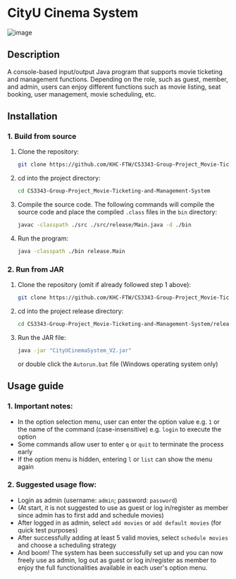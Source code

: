 
# CityU Cinema System
![image](https://github.com/user-attachments/assets/fd4165cb-36f4-44e0-9e3b-bc2323b09b23)

## Description
A console-based input/output Java program that supports movie ticketing and management functions. Depending on the role, such as guest, member, and admin, users can enjoy different functions such as movie listing, seat booking, user management, movie scheduling, etc.

## Installation

### 1. Build from source

1. Clone the repository:
   ```sh
   git clone https://github.com/KHC-FTW/CS3343-Group-Project_Movie-Ticketing-and-Management-System.git
   ```

2. cd into the project directory:
   ```sh
   cd CS3343-Group-Project_Movie-Ticketing-and-Management-System
   ```

3. Compile the source code. The following commands will compile the source code and place the compiled `.class` files in the `bin` directory:
   ```sh
   javac -classpath ./src ./src/release/Main.java -d ./bin
   ```

4. Run the program:
   ```sh
   java -classpath ./bin release.Main
   ```

### 2. Run from JAR

1. Clone the repository (omit if already followed step 1 above):
   ```sh
   git clone https://github.com/KHC-FTW/CS3343-Group-Project_Movie-Ticketing-and-Management-System.git
   ```

2. cd into the project release directory:
   ```sh
   cd CS3343-Group-Project_Movie-Ticketing-and-Management-System/release
   ```

3. Run the JAR file:
   ```sh
   java -jar "CityUCinemaSystem_V2.jar"
   ```
   or double click the `Autorun.bat` file (Windows operating system only)

## Usage guide

### 1. Important notes:
- In the option selection menu, user can enter the option value e.g. `1` or the name of the command (case-insensitive) e.g. `login` to execute the option
- Some commands allow user to enter `q` or `quit` to terminate the process early
- If the option menu is hidden, entering `l` or `list` can show the menu again

### 2. Suggested usage flow:
- Login as admin (username: `admin`; password: `password`)
- (At start, it is not suggested to use as guest or log in/register as member since admin has to first add and schedule movies)
- After logged in as admin, select `add movies` or `add default movies` (for quick test purposes)
- After successfully adding at least 5 valid movies, select `schedule movies` and choose a scheduling strategy
- And boom! The system has been successfully set up and you can now freely use as admin, log out as guest or log in/register as member to enjoy the full functionalities available in each user's option menu.
